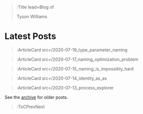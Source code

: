 > :Title lead=Blog of
>
> Tyson Williams

# Latest Posts

> :ArticleCard src=/2020-07-19_type_parameter_naming

> :ArticleCard src=/2020-07-17_naming_optimization_problem

> :ArticleCard src=/2020-07-15_naming_is_impossibly_hard

> :ArticleCard src=/2020-07-14_identity_as_as

> :ArticleCard src=/2020-07-13_process_explorer

See the [archive](/archive) for older posts.

> :ToCPrevNext